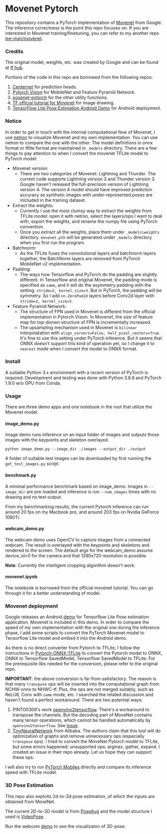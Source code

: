 # Movenet Pytorch

This repository contains a PyTorch implementation of [Movenet](https://blog.tensorflow.org/2021/05/next-generation-pose-detection-with-movenet-and-tensorflowjs.html) from Google. The inference correctness is the point this repo focuses on. If you are interested in Movenet training/finetuning, you can refer to my another repo [lee-man/movenet](https://github.com/lee-man/movenet).

### Credits

The original model, weights, etc. was created by Google and can be found at [tf hub](https://tfhub.dev/google/lite-model/movenet/singlepose/lightning/3).


Portions of the code in this repo are borrowed from the following repos:
1. [Centernet](https://github.com/xingyizhou/CenterNet) for prediction heads.
2. [Pytorch Vision](https://github.com/pytorch/vision) for MobileNet and Feature Pyramid Network.
3. [posenet-pytorch](https://github.com/rwightman/posenet-pytorch) for the other utility functions.
4. [TF official tutorial for Movenet](https://www.tensorflow.org/hub/tutorials/movenet) for image drawing.
5. [TensorFlow Lite Pose Estimation Android Demo](https://github.com/tensorflow/examples/tree/master/lite/examples/pose_estimation/android) for Android deployment.


### Notice
In order to get in touch with the internal computational flow of Movenet, I use [netron](https://github.com/lutzroeder/netron) to visualize Movenet and my own implementation. You can use netron to compare the one with the other. The model definitions in onnx format or tflite format are maintained in `_models` directory. There are a few things to pay attention to when I convert the movenet TFLite model to PyTorch model:

* Movenet version:
  * There are two categories of Movenet: Lightning and Thunder. The current code supports Lightning version 3 and Thunder version 3. Google haven't released the full-precision version of Lightning version 4. The version 4 model should have improved prediction accuracy as synthetic images with under-represented poses are inlcluded in the training dataset.
* Extract the weights:
  * Currently I use the most clumsy way to extract the weights from TFLite model: open it with netron, select the layers/ops I want to deal with, export the weights, and rename the numpy file using PyTorch convention.
  * Once you extract all the weights, place them under `_models\weights` directory. `movenet.pth` will be generated under `_models` directory when you first run the program. 
* Batchnorm:
  * As the TFLite fuses the convolutional layers and batchnorm layers together, the BatchNorm layers are removed from PyTorch MobileNet v2 implementation.
* Padding:
  * The ways how Tensorflow and PyTorch do the padding are slightly different. In Tensorflow and original Movenet, the padding mode is specified as `same`, and it will do the asymmetry padding with the setting: `stride=2, kernel_size=3`. But in PyTorch, the padding will be symmetry. So I add `nn.ZeroPad2d` layers before Conv2d layer with `stride=2, kernel_size=3`.
* Feature Pyramid Network:
  * The structure of FPN used in Movenet is different from the official implementation in Pytorch Vision. In Movenet, the size of feature map for top-donwn structure of FPN is incrementally increased.
  * The upsampling mechanism used in Movenet is `bilinear` interpolatation with `align_corners=False, half_pixel_centers=True`. It's fine to use this setting under PyTorch inference. But it seems that ONNX doesn't support this kind of operation yet, so I change it to `nearest` mode when I convert the model to ONNX format.

### Install

A suitable Python 3.x environment with a recent version of PyTorch is required. Development and testing was done with Python 3.8.8 and PyTorch 1.9.0 w/o GPU from Conda.


### Usage

There are three demo apps and one notebook in the root that utilize the Movenet model. 

#### image_demo.py 

Image demo runs inference on an input folder of images and outputs those images with the keypoints and skeleton overlayed.

`python image_demo.py --image_dir ./images --output_dir ./output`

A folder of suitable test images can be downloaded by first running the `get_test_images.py` script.

#### benchmark.py

A minimal performance benchmark based on image_demo. Images in `--image_dir` are pre-loaded and inference is run `--num_images` times with no drawing and no text output.

From my benchmarking results, the current Pytorch inference can run around 20 fps on my Macbook pro, and around 203 fps on Nvidia GeForce 1080Ti.

#### webcam_demo.py

The webcam demo uses OpenCV to capture images from a connected webcam. The result is overlayed with the keypoints and skeletons and rendered to the screen. The default args for the webcam_demo assume device_id=0 for the camera and that 1280x720 resolution is possible.

**Note**: Currently the intelligent cropping algorithm doesn't work.

#### movenet.ipynb

The notebook is borrowed from the official movenet tutorial. You can go through it for a better understanding of model.

### Movenet deployment

Google releases an Android [demo](https://github.com/tensorflow/examples/tree/master/lite/examples/pose_estimation/android) for Tensorflow Lite Pose estimation application. Movenet is included in this demo. In order to compare the speed of my own implementation with the original one during the inference phase, I add some scripts to convert the PyTorch Movenet model to Tensorflow Lite model and embed it into the Android demo.

As there is no direct converter from Pytorch to TFLite, I follow the instructions in [Pytorch-ONNX-TFLite](https://github.com/sithu31296/PyTorch-ONNX-TFLite) to convert the Pytorch model to ONNX, ONNX to Tensorflow SavedModel, Tensorflow SavedModel to TFLite. For the prerequisite libs needed for the conversion, please refer to the original repo.

**IMPORTANT**: the above conversion is far from satisfactory. The reason is that many `transpose` ops will be inserted into the computational graph from NCHW-onnx to NHWC-tf. Plus, the ops are not merged suitably, such as ReLU6, Conv with `same` mode, etc. I searched the related discussion and haven't found a perfect workaround. There are two potential ways:
1. PINTO0309's work [openvino2tensorflow](https://github.com/PINTO0309/openvino2tensorflow). There's a workaround to transpose the channels. But the decoding part of MoveNet contains many tensor operations, which cannot be handled automatically by `openvino2tensorflow`. See [Issue](https://github.com/PINTO0309/openvino2tensorflow/issues/66).
2. [TinyNeuralNetwork](https://github.com/alibaba/TinyNeuralNetwork) from Alibaba. The authors claim that this tool will do optimization of graphs and remove unnecessary ops (especially `transpose` ops). I tried to convert the MoveNet Pytorch model to TFLite, but some errors happened: unsupported ops: argmax, gather, expand. I created an issue in their repo already. Let us hope they can support these ops.


I will also try to run [PyTorch Mobiles](https://pytorch.org/mobile/home/) directly and compare its inference speed with TFLite model.


### 3D Pose Estimation
This repo also exploits 2d-to-3d pose estimation, of which the inputs are obtained from MoveNet.

The current 2D-to-3D model is from [PoseAug](https://github.com/jfzhang95/PoseAug) and the model structure I used is [VideoPose](https://github.com/facebookresearch/VideoPose3D). 

Run the webcom [demo](webcam_demo_3d.py) to see the visualizaton of 3D-pose.

